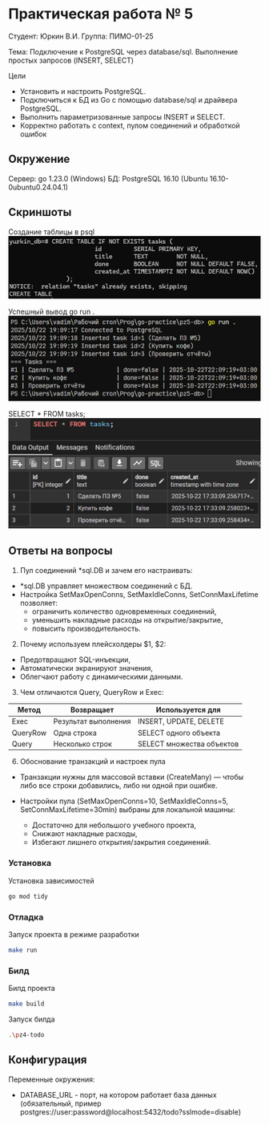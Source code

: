 # Практическая работа № 5
Студент: Юркин В.И.
Группа: ПИМО-01-25

Тема: Подключение к PostgreSQL через database/sql. Выполнение простых запросов (INSERT, SELECT)

Цели
- Установить и настроить PostgreSQL.
- Подключиться к БД из Go с помощью database/sql и драйвера PostgreSQL.
- Выполнить параметризованные запросы INSERT и SELECT.
- Корректно работать с context, пулом соединений и обработкой ошибок

## Окружение
Сервер: go 1.23.0 (Windows)
БД: PostgreSQL 16.10 (Ubuntu 16.10-0ubuntu0.24.04.1)

## Скриншоты
Создание таблицы в psql
![alt text](docs/image.png)

Успешный вывод go run .
![alt text](docs/image-1.png)

SELECT * FROM tasks;
![alt text](docs/image-2.png)

## Ответы на вопросы

1. Пул соединений *sql.DB и зачем его настраивать:
- *sql.DB управляет множеством соединений с БД.
- Настройка SetMaxOpenConns, SetMaxIdleConns, SetConnMaxLifetime позволяет:
    - ограничить количество одновременных соединений,
    - уменьшить накладные расходы на открытие/закрытие,
    - повысить производительность.
2. Почему используем плейсхолдеры $1, $2:
- Предотвращают SQL-инъекции,
- Автоматически экранируют значения,
- Облегчают работу с динамическими данными.

3. Чем отличаются Query, QueryRow и Exec:

|Метод	|Возвращает	|Используется для|
|-------|-----------|----------------|
|Exec	|Результат выполнения|	INSERT, UPDATE, DELETE|
|QueryRow|	Одна строка	|SELECT одного объекта|
|Query|	Несколько строк|	SELECT множества объектов|
6. Обоснование транзакций и настроек пула
- Транзакции нужны для массовой вставки (CreateMany) — чтобы либо все строки добавились, либо ни одной при ошибке.

- Настройки пула (SetMaxOpenConns=10, SetMaxIdleConns=5, SetConnMaxLifetime=30min) выбраны для локальной машины:
    - Достаточно для небольшого учебного проекта,
    - Снижают накладные расходы,
    - Избегают лишнего открытия/закрытия соединений.

### Установка
Установка зависимостей
```bash
go mod tidy
```

### Отладка
Запуск проекта в режиме разработки
```bash
make run
```

### Билд
Билд проекта
```bash
make build
```
Запуск билда
```bash
.\pz4-todo
```

## Конфигурация
Переменные окружения:
- DATABASE_URL - порт, на котором работает база данных (обязательный, пример postgres://user:password@localhost:5432/todo?sslmode=disable)


